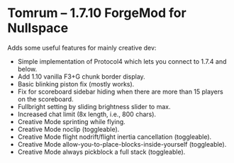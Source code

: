 # Tomrum – 1.7.10 ForgeMod for Nullspace

Adds some useful features for mainly creative dev:

* Simple implementation of Protocol4 which lets you connect to 1.7.4 and below.
* Add 1.10 vanilla F3+G chunk border display.
* Basic blinking piston fix (mostly works).
* Fix for scoreboard sidebar hiding when there are more than 15 players on the scoreboard.
* Fullbright setting by sliding brightness slider to max.
* Increased chat limit (8x length, i.e., 800 chars).
* Creative Mode sprinting while flying.
* Creative Mode noclip (toggleable).
* Creative Mode flight nodrift/flight inertia cancellation (toggleable).
* Creative Mode allow-you-to-place-blocks-inside-yourself (toggleable).
* Creative Mode always pickblock a full stack (toggleable).
